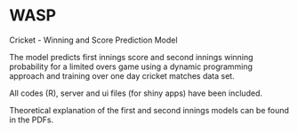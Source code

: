# WASP

Cricket - Winning and Score Prediction Model

The model predicts first innings score and second innings winning probability for a limited overs game using a dynamic programming approach and training over one day cricket matches data set.

All codes (R), server and ui files (for shiny apps) have been included.

Theoretical explanation of the first and second innings models can be found in the PDFs.

